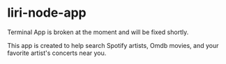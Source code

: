 # liri-node-app

Terminal App is broken at the moment and will be fixed shortly.

This app is created to help search Spotify artists, Omdb movies, and your favorite artist's concerts near you.